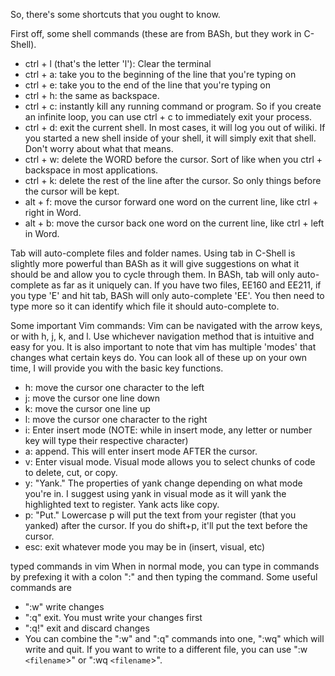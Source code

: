 So, there's some shortcuts that you ought to know.

First off, some shell commands (these are from BASh, but they work in C-Shell).
* ctrl + l (that's the letter 'l'): Clear the terminal
* ctrl + a: take you to the beginning of the line that you're typing on
* ctrl + e: take you to the end of the line that you're typing on
* ctrl + h: the same as backspace.
* ctrl + c: instantly kill any running command or program. So if you create an infinite loop, you can use ctrl + c to immediately exit your process.
* ctrl + d: exit the current shell. In most cases, it will log you out of wiliki. If you started a new shell inside of your shell, it will simply exit that shell. Don't worry about what that means.
* ctrl + w: delete the WORD before the cursor. Sort of like when you ctrl + backspace in most applications.
* ctrl + k: delete the rest of the line after the cursor. So only things before the cursor will be kept.
* alt + f: move the cursor forward one word on the current line, like ctrl + right in Word.
* alt + b: move the cursor back one word on the current line, like ctrl + left in Word.

Tab will auto-complete files and folder names. Using tab in C-Shell is slightly more powerful than BASh as it will give suggestions on what it should be and allow you to cycle through them. In BASh, tab will only auto-complete as far as it uniquely can. If you have two files, EE160 and EE211, if you type 'E' and hit tab, BASh will only auto-complete 'EE'. You then need to type more so it can identify which file it should auto-complete to.

Some important Vim commands:
Vim can be navigated with the arrow keys, or with h, j, k, and l. Use whichever navigation method that is intuitive and easy for you. It is also important to note that vim has multiple 'modes' that changes what certain keys do. You can look all of these up on your own time, I will provide you with the basic key functions.

* h: move the cursor one character to the left
* j: move the cursor one line down
* k: move the cursor one line up
* l: move the cursor one character to the right
* i: Enter insert mode (NOTE: while in insert mode, any letter or number key will type their respective character)
* a: append. This will enter insert mode AFTER the cursor.
* v: Enter visual mode. Visual mode allows you to select chunks of code to delete, cut, or copy.
* y: "Yank." The properties of yank change depending on what mode you're in. I suggest using yank in visual mode as it will yank the highlighted text to register. Yank acts like copy.
* p: "Put." Lowercase p will put the text from your register (that you yanked) after the cursor. If you do shift+p, it'll put the text before the cursor.
* esc: exit whatever mode you may be in (insert, visual, etc)

typed commands in vim
When in normal mode, you can type in commands by prefexing it with a colon ":" and then typing the command. Some useful commands are
* ":w" write changes
* ":q" exit. You must write your changes first
* ":q!" exit and discard changes
* You can combine the ":w" and ":q" commands into one, ":wq" which will write and quit. If you want to write to a different file, you can use ":w `<filename`>" or ":wq `<filename`>".
